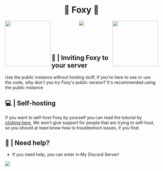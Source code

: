 <p align="center">
<h1 align="center">🦊 Foxy 🦊</h1>

<img height="150" src="https://cdn.discordapp.com/attachments/1078322762550083736/1078324119906566194/27_Sem_Titulo_20210215123555.png" align="left">
<img height="150" src="https://cdn.discordapp.com/attachments/1078322762550083736/1078322790060523521/24_Sem_Titulo_20210215121218.png" align="right">
<p align="center">
<a href="https://top.gg/bot/1006520438865801296">
  <img src="https://top.gg/api/widget/1006520438865801296.svg">
</a>
</p>
 <br>
<br>
<br>

## 💜 | Inviting Foxy to your server 
Use the public instance without hosting stuff, If you're here to see or use the code, why don't you try Foxy's public version? It's recommended using the public instance

## 💻 | Self-hosting
If you want to self-host Foxy by yourself you can read the tutorial by [clicking here](https://github.com/FoxyTheBot/Foxy/blob/development/docs/SELF-HOSTING.md), We won't give support for people that are trying to self-host, so you should at least know how to troubleshoot issues, if you find.

## 🤔 | Need help?
- If you need help, you can enter in My Discord Server!

<a href="https://foxybot.win/discord"><img src="https://discordapp.com/api/guilds/768267522670723094/widget.png?style=banner3"></a>